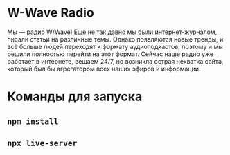 # W-Wave Radio

Мы — радио W/Wave! Ещё не так давно мы были интернет-журналом, писали статьи
на различные темы. Однако появляются новые тренды, и всё больше людей
переходят к формату аудиоподкастов, поэтому и мы решили полностью перейти на
этот формат. Сейчас наше радио уже работает в интернете, вещаем 24/7, но возникла
острая нехватка сайта, который был бы агрегатором всех наших эфиров и информации.

# Команды для запуска

## `npm install`

## `npx live-server`
